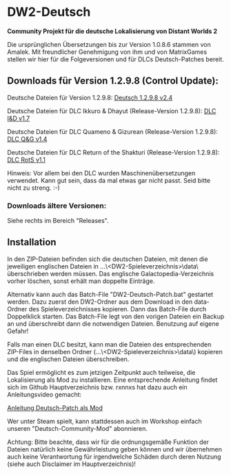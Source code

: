 # DW2-Deutsch
<strong>Community Projekt für die deutsche Lokalisierung von Distant Worlds 2</strong>

Die ursprünglichen Übersetzungen bis zur Version 1.0.8.6 stammen von Amalek. Mit freundlicher Genehmigung von ihm und von MatrixGames stellen wir hier für die Folgeversionen und für DLCs Deutsch-Patches bereit.

<h2>Downloads für Version 1.2.9.8 (Control Update):</h2>

Deutsche Dateien für Version 1.2.9.8:
[Deutsch 1.2.9.8 v2.4](https://github.com/Marty651/DW2-Deutsch/releases/download/v.1.2.9.8-(2025.03.21)/DW2-Deutsch_1.2.9.8_v2.4.zip)

Deutsche Dateien für DLC Ikkuro & Dhayut (Release-Version 1.2.9.8):
[DLC I&D v1.7](https://github.com/Marty651/DW2-Deutsch/releases/download/v.1.2.9.8-(2025.03.21)/DW2-Deutsch_1.2.7.7_DLC_Ikkuro_and_Dhayut_v1.7.zip)

Deutsche Dateien für DLC Quameno & Gizurean (Release-Version 1.2.9.8):
[DLC Q&G v1.4](https://github.com/Marty651/DW2-Deutsch/releases/download/v.1.2.9.8-(2025.03.21)/DW2-Deutsch_1.2.7.7_DLC_Quameno_and_Gizureans_v1.4.zip)

Deutsche Dateien für DLC Return of the Shakturi (Release-Version 1.2.9.8):
[DLC RotS v1.1](https://github.com/Marty651/DW2-Deutsch/releases/download/v.1.2.9.8-(2025.03.21)/DW2-Deutsch_1.2.7.7_DLC_Return_of_the_Shakturi_v1.1.zip)

Hinweis: Vor allem bei den DLC wurden Maschinenübersetzungen verwendet. Kann gut sein, dass da mal etwas gar nicht passt. Seid bitte nicht zu streng. :-)

<h3>Downloads ältere Versionen:</h3>

Siehe rechts im Bereich "Releases".

<h2>Installation</h2>

In den ZIP-Dateien befinden sich die deutschen Dateien, mit denen die jeweiligen englischen Dateien in ...\\\<DW2-Spieleverzeichnis\>\\data\\ überschrieben werden müssen. Das englische Galactopedia-Verzeichnis vorher löschen, sonst erhält man doppelte Einträge.

Alternativ kann auch das Batch-File "DW2-Deutsch-Patch.bat" gestartet werden. Dazu zuerst den DW2-Ordner aus dem Download in den data-Ordner des Spieleverzeichnisses kopieren. Dann das Batch-File durch Doppelklick starten. Das Batch-File legt von den vorigen Dateien ein Backup an und überschreibt dann die notwendigen Dateien. Benutzung auf eigene Gefahr!

Falls man einen DLC besitzt, kann man die Dateien des entsprechenden ZIP-Files in denselben Ordner (...\\\<DW2-Spieleverzeichnis\>\\data\\) kopieren und die englischen Dateien überschreiben.

Das Spiel ermöglicht es zum jetzigen Zeitpunkt auch teilweise, die Lokalisierung als Mod zu installieren. Eine entsprechende Anleitung findet sich im Github Hauptverzeichnis bzw. rxnnxs hat dazu auch ein Anleitungsvideo gemacht:

[Anleitung Deutsch-Patch als Mod](https://www.youtube.com/watch?v=8m_gIv7eIPU)

Wer unter Steam spielt, kann stattdessen auch im Workshop einfach unseren "Deutsch-Community-Mod" abonnieren.

Achtung: Bitte beachte, dass wir für die ordnungsgemäße Funktion der Dateien natürlich keine Gewährleistung geben können und wir übernehmen auch keine Verantwortung für irgendwelche Schäden durch deren Nutzung (siehe auch Disclaimer im Hauptverzeichnis)!
